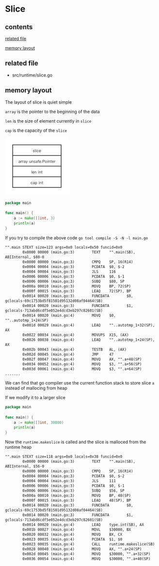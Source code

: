# Slice

## contents

[related file](#related-file)

[memory layout](#memory-layout)



## related file

* src/runtime/slice.go

## memory layout

The layout of slice is quiet simple

`array` is the pointer to the beginning of the data

`len` is the size of element currently in `slice`

`cap` is the capacity of the `slice`

![./layout](./layout.png)





```go
package main

func main() {
	a := make([]int, 3)
	println(a)
}
```

If you try to compile the above code `go tool compile -S -N -l main.go`

```shell
"".main STEXT size=123 args=0x0 locals=0x50 funcid=0x0
        0x0000 00000 (main.go:3)        TEXT    "".main(SB), ABIInternal, $80-0
        0x0000 00000 (main.go:3)        CMPQ    SP, 16(R14)
        0x0004 00004 (main.go:3)        PCDATA  $0, $-2
        0x0004 00004 (main.go:3)        JLS     116
        0x0006 00006 (main.go:3)        PCDATA  $0, $-1
        0x0006 00006 (main.go:3)        SUBQ    $80, SP
        0x000a 00010 (main.go:3)        MOVQ    BP, 72(SP)
        0x000f 00015 (main.go:3)        LEAQ    72(SP), BP
        0x0014 00020 (main.go:3)        FUNCDATA        $0, gclocals·69c1753bd5f81501d95132d08af04464(SB)
        0x0014 00020 (main.go:3)        FUNCDATA        $1, gclocals·713abd6cdf5e052e4dcd3eb297c82601(SB)
        0x0014 00020 (main.go:4)        MOVQ    $0, ""..autotmp_1+24(SP)
        0x001d 00029 (main.go:4)        LEAQ    ""..autotmp_1+32(SP), AX
        0x0022 00034 (main.go:4)        MOVUPS  X15, (AX)
        0x0026 00038 (main.go:4)        LEAQ    ""..autotmp_1+24(SP), AX
        0x002b 00043 (main.go:4)        TESTB   AL, (AX)
        0x002d 00045 (main.go:4)        JMP     47
        0x002f 00047 (main.go:4)        MOVQ    AX, "".a+48(SP)
        0x0034 00052 (main.go:4)        MOVQ    $3, "".a+56(SP)
        0x003d 00061 (main.go:4)        MOVQ    $3, "".a+64(SP)
.......
```

We can find that go compiler use the current function stack to store slice `a` instead of mallocing from heap

If we modify it to a larger slice

```go
package main

func main() {
	a := make([]int, 30000)
	println(a)
}
```

Now the `runtime.makeslice` is called and the slice is malloced from the runtime heap

```shell
"".main STEXT size=118 args=0x0 locals=0x38 funcid=0x0
        0x0000 00000 (main.go:3)        TEXT    "".main(SB), ABIInternal, $56-0
        0x0000 00000 (main.go:3)        CMPQ    SP, 16(R14)
        0x0004 00004 (main.go:3)        PCDATA  $0, $-2
        0x0004 00004 (main.go:3)        JLS     111
        0x0006 00006 (main.go:3)        PCDATA  $0, $-1
        0x0006 00006 (main.go:3)        SUBQ    $56, SP
        0x000a 00010 (main.go:3)        MOVQ    BP, 48(SP)
        0x000f 00015 (main.go:3)        LEAQ    48(SP), BP
        0x0014 00020 (main.go:3)        FUNCDATA        $0, gclocals·69c1753bd5f81501d95132d08af04464(SB)
        0x0014 00020 (main.go:3)        FUNCDATA        $1, gclocals·713abd6cdf5e052e4dcd3eb297c82601(SB)
        0x0014 00020 (main.go:4)        LEAQ    type.int(SB), AX
        0x001b 00027 (main.go:4)        MOVL    $30000, BX
        0x0020 00032 (main.go:4)        MOVQ    BX, CX
        0x0023 00035 (main.go:4)        PCDATA  $1, $0
        0x0023 00035 (main.go:4)        CALL    runtime.makeslice(SB)
        0x0028 00040 (main.go:4)        MOVQ    AX, "".a+24(SP)
        0x002d 00045 (main.go:4)        MOVQ    $30000, "".a+32(SP)
        0x0036 00054 (main.go:4)        MOVQ    $30000, "".a+40(SP)

```

